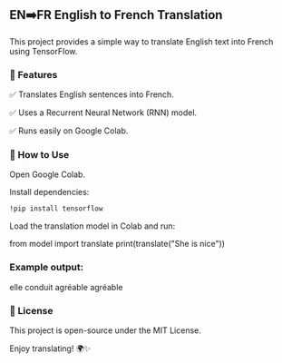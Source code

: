 ## EN➡️FR English to French Translation

This project provides a simple way to translate English text into French using TensorFlow.

### 📌 Features

✅ Translates English sentences into French.

✅ Uses a Recurrent Neural Network (RNN) model.

✅ Runs easily on Google Colab.

### 🚀 How to Use

Open Google Colab.

Install dependencies:
```bash
!pip install tensorflow
```

Load the translation model in Colab and run:

from model import translate
print(translate("She is nice"))

### Example output:

elle conduit agréable agréable

### 📜 License

This project is open-source under the MIT License.

Enjoy translating! 🌍✨
